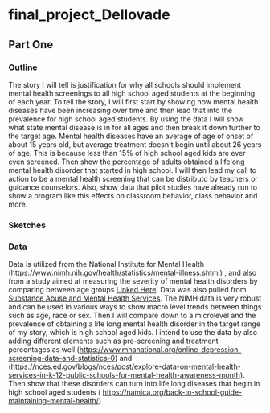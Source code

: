 # final_project_Dellovade
## Part One
### Outline
The story I will tell is justification for why all schools should implement mental health screenings to all high school aged students at the beginning of each year.
To tell the story, I will first start by showing how mental health diseases have been increasing over time and then lead that into the prevalence for high school aged students. By using the data I will show what state mental disease is in for all ages and then break it down further to the target age. Mental health diseases have an average of age of onset of about 15 years old, but average treatment doesn't begin until about 26 years of age. This is because less than 15% of high school aged kids are ever even screened. Then show the percentage of adults obtained a lifelong mental health disorder that started in high school. I will then lead my call to action to be a mental health screening that can be distributd by teachers or guidance counselors. Also, show data that pilot studies have already run to show a program like this effects on classroom behavior, class behavior and more. 
### Sketches




### Data
Data is utilized from the National Institute for Mental Health (https://www.nimh.nih.gov/health/statistics/mental-illness.shtml) , and also from a study aimed at measuring the severity of mental health disorders by comparing between age groups [Linked Here](https://github.com/kddellov/final_project_Dellovade/blob/master/Project%20Data.csv). Data was also pulled from [Substance Abuse and Mental Health Services](https://github.com/kddellov/final_project_Dellovade/blob/master/Copy%20of%20NSDUHsaeExcelTab01-2016.csv). The NIMH data is very robust and can be used in various ways to show macro level trends between things such as age, race or sex. Then I will compare down to a microlevel and the prevalence of obtaining a life long mental health disorder in the target range of my story, which is high school aged kids. I intend to use the data by also adding different elements such as pre-screening and treatment percentages as well (https://www.mhanational.org/online-depression-screening-data-and-statistics-0) and (https://nces.ed.gov/blogs/nces/post/explore-data-on-mental-health-services-in-k-12-public-schools-for-mental-health-awareness-month). Then show that these disorders can turn into life long diseases that begin in high school aged students ( https://namica.org/back-to-school-guide-maintaining-mental-health/) . 

